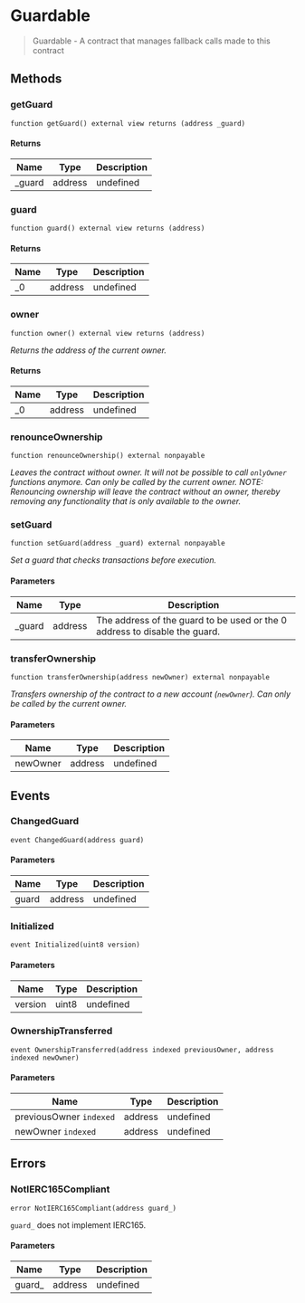 # Guardable



> Guardable - A contract that manages fallback calls made to this contract





## Methods

### getGuard

```solidity
function getGuard() external view returns (address _guard)
```






#### Returns

| Name | Type | Description |
|---|---|---|
| _guard | address | undefined |

### guard

```solidity
function guard() external view returns (address)
```






#### Returns

| Name | Type | Description |
|---|---|---|
| _0 | address | undefined |

### owner

```solidity
function owner() external view returns (address)
```



*Returns the address of the current owner.*


#### Returns

| Name | Type | Description |
|---|---|---|
| _0 | address | undefined |

### renounceOwnership

```solidity
function renounceOwnership() external nonpayable
```



*Leaves the contract without owner. It will not be possible to call `onlyOwner` functions anymore. Can only be called by the current owner. NOTE: Renouncing ownership will leave the contract without an owner, thereby removing any functionality that is only available to the owner.*


### setGuard

```solidity
function setGuard(address _guard) external nonpayable
```



*Set a guard that checks transactions before execution.*

#### Parameters

| Name | Type | Description |
|---|---|---|
| _guard | address | The address of the guard to be used or the 0 address to disable the guard. |

### transferOwnership

```solidity
function transferOwnership(address newOwner) external nonpayable
```



*Transfers ownership of the contract to a new account (`newOwner`). Can only be called by the current owner.*

#### Parameters

| Name | Type | Description |
|---|---|---|
| newOwner | address | undefined |



## Events

### ChangedGuard

```solidity
event ChangedGuard(address guard)
```





#### Parameters

| Name | Type | Description |
|---|---|---|
| guard  | address | undefined |

### Initialized

```solidity
event Initialized(uint8 version)
```





#### Parameters

| Name | Type | Description |
|---|---|---|
| version  | uint8 | undefined |

### OwnershipTransferred

```solidity
event OwnershipTransferred(address indexed previousOwner, address indexed newOwner)
```





#### Parameters

| Name | Type | Description |
|---|---|---|
| previousOwner `indexed` | address | undefined |
| newOwner `indexed` | address | undefined |



## Errors

### NotIERC165Compliant

```solidity
error NotIERC165Compliant(address guard_)
```

`guard_` does not implement IERC165.



#### Parameters

| Name | Type | Description |
|---|---|---|
| guard_ | address | undefined |


